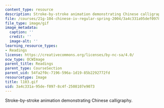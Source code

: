 ```yaml
---
content_type: resource
description: Stroke-by-stroke animation demonstrating Chinese calligraphy.
file: /courses/21g-104-chinese-iv-regular-spring-2004/3a4c331a95def0978c4f2508107e9073_l103.gif
file_type: image/gif
image_metadata:
  caption: ''
  credit: ''
  image-alt: ''
learning_resource_types:
- Readings
license: https://creativecommons.org/licenses/by-nc-sa/4.0/
ocw_type: OCWImage
parent_title: Readings
parent_type: CourseSection
parent_uid: 54fa2f0c-7196-596a-1d19-85b2292772fd
resourcetype: Image
title: l103.gif
uid: 3a4c331a-95de-f097-8c4f-2508107e9073
---
```

Stroke-by-stroke animation demonstrating Chinese calligraphy.